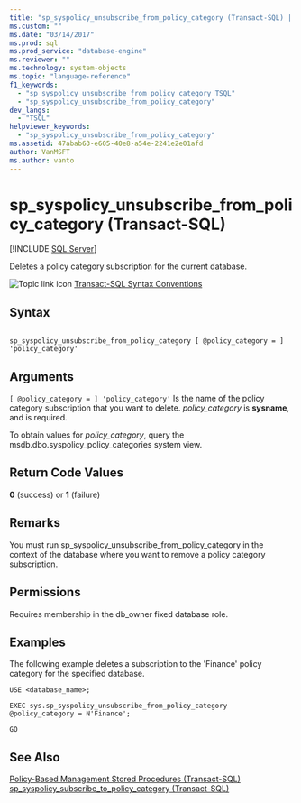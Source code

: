 ```yaml
---
title: "sp_syspolicy_unsubscribe_from_policy_category (Transact-SQL) | Microsoft Docs"
ms.custom: ""
ms.date: "03/14/2017"
ms.prod: sql
ms.prod_service: "database-engine"
ms.reviewer: ""
ms.technology: system-objects
ms.topic: "language-reference"
f1_keywords: 
  - "sp_syspolicy_unsubscribe_from_policy_category_TSQL"
  - "sp_syspolicy_unsubscribe_from_policy_category"
dev_langs: 
  - "TSQL"
helpviewer_keywords: 
  - "sp_syspolicy_unsubscribe_from_policy_category"
ms.assetid: 47abab63-e605-40e8-a54e-2241e2e01afd
author: VanMSFT
ms.author: vanto
---
```

# sp_syspolicy_unsubscribe_from_policy_category (Transact-SQL)
[!INCLUDE [SQL Server](../../includes/applies-to-version/sqlserver.md)]

  Deletes a policy category subscription for the current database.  
  
 ![Topic link icon](../../database-engine/configure-windows/media/topic-link.gif "Topic link icon") [Transact-SQL Syntax Conventions](../../t-sql/language-elements/transact-sql-syntax-conventions-transact-sql.md)  
  
## Syntax  
  
```  
  
sp_syspolicy_unsubscribe_from_policy_category [ @policy_category = ] 'policy_category'  
```  
  
## Arguments  
`[ @policy_category = ] 'policy_category'`
 Is the name of the policy category subscription that you want to delete. *policy_category* is **sysname**, and is required.  
  
 To obtain values for *policy_category*, query the msdb.dbo.syspolicy_policy_categories system view.  
  
## Return Code Values  
 **0** (success) or **1** (failure)  
  
## Remarks  
 You must run sp_syspolicy_unsubscribe_from_policy_category in the context of the database where you want to remove a policy category subscription.  
  
## Permissions  
 Requires membership in the db_owner fixed database role.  
  
## Examples  
 The following example deletes a subscription to the 'Finance' policy category for the specified database.  
  
```  
USE <database_name>;  
  
EXEC sys.sp_syspolicy_unsubscribe_from_policy_category @policy_category = N'Finance';  
  
GO  
```  
  
## See Also  
 [Policy-Based Management Stored Procedures &#40;Transact-SQL&#41;](../../relational-databases/system-stored-procedures/policy-based-management-stored-procedures-transact-sql.md)   
 [sp_syspolicy_subscribe_to_policy_category &#40;Transact-SQL&#41;](../../relational-databases/system-stored-procedures/sp-syspolicy-subscribe-to-policy-category-transact-sql.md)  
  
  
